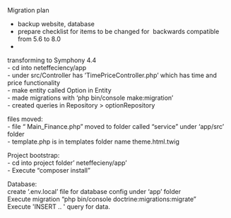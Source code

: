 


Migration plan <br />
- backup website,  database <br />
- prepare checklist for items to be changed for  backwards compatible from 5.6 to 8.0 <br/>
- 
transforming to Symphony 4.4   <br />
	- cd into neteffeciency/app <br />
	-  under src/Controller has  ’TimePriceController.php’ which  has time  and price functionality <br />
	-  make entity called Option in Entity <br />
		- made migrations with ‘php bin/console make:migration’ <br />
		- created queries in  Repository > optionRepository  <br /> 

files moved: <br />
		- file “ Main_Finance.php”  moved to  folder called  “service” under ‘app/src’ folder <br />
		- template.php is in templates folder name theme.html.twig <br />

Project bootstrap:  <br />
	-  cd into project folder’ neteffecieny/app’ <br />
	-  Execute “composer install” <br />

Database: <br />
	create ‘.env.local’ file for database config under ‘app’ folder  <br />
	Execute migration “php bin/console doctrine:migrations:migrate” <br />
	Execute 'INSERT .. ' query for data. <br />

